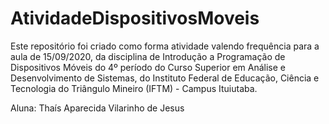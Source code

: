 # AtividadeDispositivosMoveis

Este repositório foi criado como forma atividade valendo frequência para a aula de 15/09/2020, da disciplina de Introdução a Programação de Dispositivos Móveis do 4º período do Curso Superior em Análise e Desenvolvimento de Sistemas, do Instituto Federal de Educação, Ciência e Tecnologia do Triângulo Mineiro (IFTM) - Campus Ituiutaba.



Aluna: Thaís Aparecida Vilarinho de Jesus
